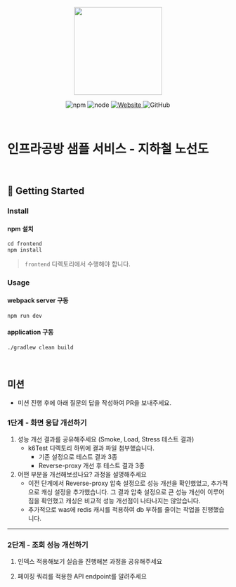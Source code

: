<p align="center">
    <img width="200px;" src="https://raw.githubusercontent.com/woowacourse/atdd-subway-admin-frontend/master/images/main_logo.png"/>
</p>
<p align="center">
  <img alt="npm" src="https://img.shields.io/badge/npm-%3E%3D%205.5.0-blue">
  <img alt="node" src="https://img.shields.io/badge/node-%3E%3D%209.3.0-blue">
  <a href="https://edu.nextstep.camp/c/R89PYi5H" alt="nextstep atdd">
    <img alt="Website" src="https://img.shields.io/website?url=https%3A%2F%2Fedu.nextstep.camp%2Fc%2FR89PYi5H">
  </a>
  <img alt="GitHub" src="https://img.shields.io/github/license/next-step/atdd-subway-service">
</p>

<br>

# 인프라공방 샘플 서비스 - 지하철 노선도

<br>

## 🚀 Getting Started

### Install
#### npm 설치
```
cd frontend
npm install
```
> `frontend` 디렉토리에서 수행해야 합니다.

### Usage
#### webpack server 구동
```
npm run dev
```
#### application 구동
```
./gradlew clean build
```
<br>

## 미션

* 미션 진행 후에 아래 질문의 답을 작성하여 PR을 보내주세요.

### 1단계 - 화면 응답 개선하기
1. 성능 개선 결과를 공유해주세요 (Smoke, Load, Stress 테스트 결과)
   - k6Test 디렉토리 하위에 결과 파일 첨부했습니다.
     - 기존 설정으로 테스트 결과 3종
     - Reverse-proxy 개선 후 테스트 결과 3종
2. 어떤 부분을 개선해보셨나요? 과정을 설명해주세요
   - 이전 단계에서 Reverse-proxy 압축 설정으로 성능 개선을 확인했었고, 추가적으로 캐싱 설정을 추가했습니다. 그 결과 압축 설정으로 큰 성능 개선이 이루어짐을 확인했고 캐싱은 비교적 성능 개선점이 나타나지는 않았습니다.
   - 추가적으로 was에 redis 캐시를 적용하여 db 부하를 줄이는 작업을 진행했습니다.

---

### 2단계 - 조회 성능 개선하기
1. 인덱스 적용해보기 실습을 진행해본 과정을 공유해주세요

2. 페이징 쿼리를 적용한 API endpoint를 알려주세요


